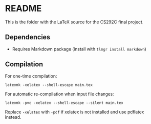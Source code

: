 # README
This is the folder with the LaTeX source for the CS292C final project.

## Dependencies 
* Requires Markdown package (install with `tlmgr install markdown`)

## Compilation
For one-time compilation:

```
latexmk -xelatex --shell-escape main.tex
```

For automatic re-compilation when input file changes:

```
latexmk -pvc -xelatex --shell-escape --silent main.tex
```

Replace `-xelatex` with `-pdf` if xelatex is not installed and use pdflatex instead. 

